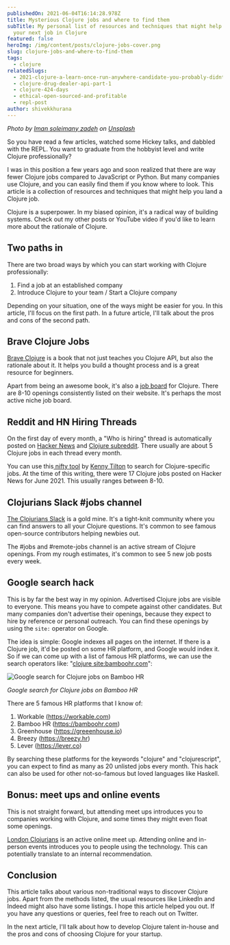 ```yaml
---
publishedOn: 2021-06-04T16:14:28.978Z
title: Mysterious Clojure jobs and where to find them
subTitle: My personal list of resources and techniques that might help you land
  your next job in Clojure
featured: false
heroImg: /img/content/posts/clojure-jobs-cover.png
slug: clojure-jobs-and-where-to-find-them
tags:
  - clojure
relatedSlugs:
  - 2021-clojure-a-learn-once-run-anywhere-candidate-you-probably-didnt-know-about
  - clojure-drug-dealer-api-part-1
  - clojure-424-days
  - ethical-open-sourced-and-profitable
  - repl-post
author: shivekkhurana
---
```

*Photo by <a href="https://unsplash.com/@chiichiinii?utm_source=unsplash&utm_medium=referral&utm_content=creditCopyText">Iman soleimany zadeh</a> on <a href="https://unsplash.com/?utm_source=unsplash&utm_medium=referral&utm_content=creditCopyText">Unsplash</a>*

So you have read a few articles, watched some Hickey talks, and dabbled with the REPL. You want to graduate from the hobbyist level and write Clojure professionally?

I was in this position a few years ago and soon realized that there are way fewer Clojure jobs compared to JavaScript or Python. But many companies use Clojure, and you can easily find them if you know where to look. This article is a collection of resources and techniques that might help you land a Clojure job.

Clojure is a superpower. In my biased opinion, it's a radical way of building systems. Check out my other posts or YouTube video if you'd like to learn more about the rationale of Clojure.

## Two paths in

There are two broad ways by which you can start working with Clojure professionally:

1. Find a job at an established company
2. Introduce Clojure to your team / Start a Clojure company

Depending on your situation, one of the ways might be easier for you. In this article, I'll focus on the first path. In a future article, I'll talk about the pros and cons of the second path.

## Brave Clojure Jobs

[Brave Clojure](https://www.braveclojure.com/) is a book that not just teaches you Clojure API, but also the rationale about it. It helps you build a thought process and is a great resource for beginners.

Apart from being an awesome book, it's also a [job board](https://jobs.braveclojure.com/) for Clojure. There are 8-10 openings consistently listed on their website. It's perhaps the most active niche job board.

## Reddit and HN Hiring Threads

On the first day of every month, a "Who is hiring" thread is automatically posted on [Hacker News](https://news.ycombinator.com/item?id=27355392) and [Clojure subreddit](https://www.reddit.com/r/Clojure/comments/npeien/who_is_hiring_may_31_2021/). There usually are about 5 Clojure jobs in each thread every month.

You can use this[ nifty tool](https://kennytilton.github.io/whoishiring/) by [Kenny Tilton](https://github.com/kennytilton) to search for Clojure-specific jobs. At the time of this writing, there were 17 Clojure jobs posted on Hacker News for June 2021. This usually ranges between 8-10.

## Clojurians Slack #jobs channel

[The Clojurians Slack](https://clojurians.slack.com) is a gold mine. It's a tight-knit community where you can find answers to all your Clojure questions. It's common to see famous open-source contributors helping newbies out.

The #jobs and #remote-jobs channel is an active stream of Clojure openings. From my rough estimates, it's common to see 5 new job posts every week.

## Google search hack

This is by far the best way in my opinion. Advertised Clojure jobs are visible to everyone. This means you have to compete against other candidates. But many companies don't advertise their openings, because they expect to hire by reference or personal outreach. You can find these openings by using the `site:` operator on Google.

The idea is simple: Google indexes all pages on the internet. If there is a Clojure job, it'd be posted on some HR platform, and Google would index it. So if we can come up with a list of famous HR platforms, we can use the search operators like: "[clojure site:bamboohr.com](https://www.google.com/search?q=clojure+site%3Abamboohr.com)":

![Google search for Clojure jobs on Bamboo HR](/img/content/posts/screenshot-2021-06-04-at-10.21.51-pm.png)

*Google search for Clojure jobs on Bamboo HR*

There are 5 famous HR platforms that I know of:

1. Workable (https://workable.com)
2. Bamboo HR (https://bamboohr.com)
3. Greenhouse (https://greeenhouse.io)
4. Breezy (https://breezy.hr)
5. Lever (https://lever.co)

By searching these platforms for the keywords "clojure" and "clojurescript", you can expect to find as many as 20 unlisted jobs every month. This hack can also be used for other not-so-famous but loved languages like Haskell.

## Bonus: meet ups and online events

This is not straight forward, but attending meet ups introduces you to companies working with Clojure, and some times they might even float some openings.

[London Clojurians](https://londonclojurians.org/) is an active online meet up. Attending online and in-person events introduces you to people using the technology. This can potentially translate to an internal recommendation. 

## Conclusion

This article talks about various non-traditional ways to discover Clojure jobs. Apart from the methods listed, the usual resources like LinkedIn and Indeed might also have some listings. I hope this article helped you out. If you have any questions or queries, feel free to reach out on Twitter.

In the next article, I'll talk about how to develop Clojure talent in-house and the pros and cons of choosing Clojure for your startup.
